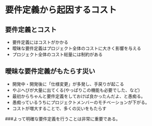 # 要件定義から起因するコスト

## 要件定義とコスト

- 要件定義にはコストがかかる
- 曖昧な要件定義はプロジェクト全体のコストに大きく影響を与える
- プロジェクト全体のコスト総量には制約がある

## 曖昧な要件定義がもたらす災い

- 開発中・開発後に「仕様変更」が多発し、手戻りが起こる
- やぶへびが大量に出てくる(やっぱりこの機能も必要でした、など)
- 最初からちゃんと要件定義をしておけば良かったんだよ、と愚痴る。
- 愚痴っているうちにプロジェクトメンバーのモチベーションが下がる。
- コストが増大することで、多くの災いをもたらす

###よって明確な要件定義を行うことは非常に重要である。
